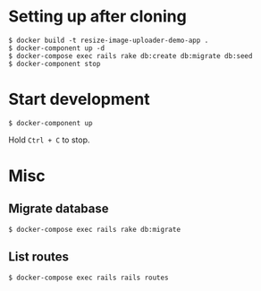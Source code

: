 # Setting up after cloning

```console
$ docker build -t resize-image-uploader-demo-app .
$ docker-component up -d
$ docker-compose exec rails rake db:create db:migrate db:seed
$ docker-component stop
```

# Start development

```console
$ docker-component up
```

Hold `Ctrl + C` to stop.

# Misc

## Migrate database

```console
$ docker-compose exec rails rake db:migrate
```

## List routes

```console
$ docker-compose exec rails rails routes
```
